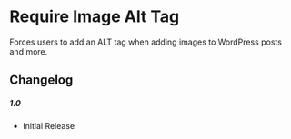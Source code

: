 Require Image Alt Tag
=============

Forces users to add an ALT tag when adding images to WordPress posts and more.

## Changelog

##### 1.0
* Initial Release
